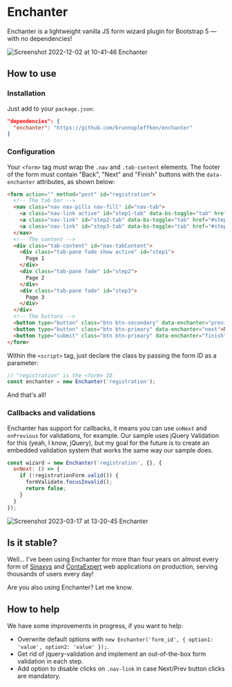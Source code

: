 # Enchanter

Enchanter is a lightweight vanilla JS form wizard plugin for Bootstrap 5 — with no dependencies!

![Screenshot 2022-12-02 at 10-41-46 Enchanter](https://user-images.githubusercontent.com/3427344/205306100-7f3c0212-ff7e-495b-9824-01626d69bc69.png)

## How to use

### Installation

Just add to your `package.json`:

```json
"dependencies": {
  "enchanter": "https://github.com/brunnopleffken/enchanter"
}
```

### Configuration

Your `<form>` tag must wrap the `.nav` and `.tab-content` elements. The footer of the form must contain "Back", "Next" and "Finish" buttons with the `data-enchanter` attributes, as shown below:

```html
<form action="" method="post" id="registration">
  <!-- The tab bar -->
  <nav class="nav nav-pills nav-fill" id="nav-tab">
    <a class="nav-link active" id="step1-tab" data-bs-toggle="tab" href="#step1">Step 1</a>
    <a class="nav-link" id="step2-tab" data-bs-toggle="tab" href="#step2">Step 2</a>
    <a class="nav-link" id="step3-tab" data-bs-toggle="tab" href="#step3">Step 3</a>
  </nav>
  <!-- The content -->
  <div class="tab-content" id="nav-tabContent">
    <div class="tab-pane fade show active" id="step1">
      Page 1
    </div>
    <div class="tab-pane fade" id="step2">
      Page 2
    </div>
    <div class="tab-pane fade" id="step3">
      Page 3
    </div>
  </div>
  <!-- The buttons -->
  <button type="button" class="btn btn-secondary" data-enchanter="previous">Previous</button>
  <button type="button" class="btn btn-primary" data-enchanter="next">Next</button>
  <button type="submit" class="btn btn-primary" data-enchanter="finish">Finish</button>
</form>
```

Within the `<script>` tag, just declare the class by passing the form ID as a parameter:

```js
// "registration" is the <form> ID
const enchanter = new Enchanter('registration');
```

And that's all!

### Callbacks and validations

Enchanter has support for callbacks, it means you can use `onNext` and `onPrevious` for validations, for example. Our sample uses jQuery Validation for this (yeah, I know, jQuery), but my goal for the future is to create an embedded validation system that works the same way our sample does.

```js
const wizard = new Enchanter('registration', {}, {
  onNext: () => {
    if (!registrationForm.valid()) {
      formValidate.focusInvalid();
      return false;
    }
  }
});
```

![Screenshot 2023-03-17 at 13-20-45 Enchanter](https://user-images.githubusercontent.com/3427344/225961488-6b86b3d1-6c38-412b-8e0f-1b9756739b24.png)

## Is it stable?

Well... I've been using Enchanter for more than four years on almost every form of [Sinaxys](https://sinaxys.com) and [ContaExpert](https://www.contaexpert.com.br) web applications on production, serving thousands of users every day!

Are you also using Enchanter? Let me know.

## How to help

We have some improvements in progress, if you want to help:

* Overwrite default options with `new Enchanter('form_id', { option1: 'value', option2: 'value' });`.
* Get rid of jquery-validation and implement an out-of-the-box form validation in each step.
* Add option to disable clicks on `.nav-link` in case Next/Prev button clicks are mandatory.
